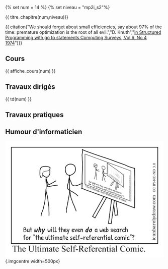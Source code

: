 {% set num = 14 %}
{% set niveau = "mp2i_s2"%}

{{ titre_chapitre(num,niveau)}} 

{{ citation("We should forget about small efficiencies, say about 97% of the time: premature optimization is the root of all evil.","D. Knuth","[in Structured Programming with go to statements Computing Surveys, Vol 6, No 4 1974](https://dl.acm.org/doi/10.1145/356635.356640)")}}


## Cours


{{ affiche_cours(num) }}

## Travaux dirigés

{{ td(num) }}

## Travaux pratiques


## Humour d'informaticien

![selfref](./Images/C14/selfreference.png){.imgcentre width=500px}